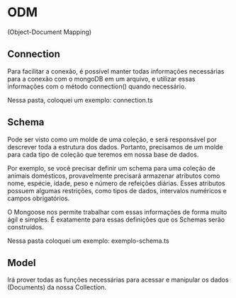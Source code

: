 # ODM 
(Object-Document Mapping)

## Connection
Para facilitar a conexão, é possível manter todas informações necessárias para a conexão com o mongoDB em um arquivo, e utilizar essas informações com o método connection() quando necessário.

Nessa pasta, coloquei um exemplo: connection.ts

## Schema 
Pode ser visto como um molde de uma coleção, e será responsável por descrever toda a estrutura dos dados. Portanto, precisamos de um molde para cada tipo de coleção que teremos em nossa base de dados.

Por exemplo, se você precisar definir um schema para uma coleção de animais domésticos, provavelmente precisará armazenar atributos como nome, espécie, idade, peso e número de refeições diárias. Esses atributos possuem algumas restrições, como tipos de dados, intervalos numéricos e campos obrigatórios.

O Mongoose nos permite trabalhar com essas informações de forma muito ágil e simples. É exatamente para essas definições que os Schemas serão construídos. 

Nessa pasta coloquei um exemplo: exemplo-schema.ts

## Model 
Irá prover todas as funções necessárias para acessar e manipular os dados (Documents) da nossa Collection.
